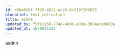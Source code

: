 ```yaml
---
id: e3ba668f-ff20-4621-ac26-8c219f209633
blueprint: test_collection
title: asdkk
updated_by: f5fe1958-774a-4886-a03e-0b74ece8600a
updated_at: 1670941325
---
```

asdnn